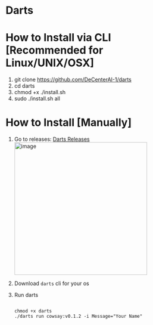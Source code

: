 # Darts


# How to Install via CLI [Recommended for Linux/UNIX/OSX]

1. git clone https://github.com/DeCenterAI-1/darts
2. cd darts
3. chmod +x ./install.sh
4. sudo ./install.sh all


# How to Install [Manually]

1. Go to releases: [Darts Releases](https://github.com/DeCenterAI-1/darts/releases/latest)
     <img width="356" alt="image" src="https://github.com/user-attachments/assets/2a731083-ce9d-40c4-93fb-0377d101e591">

2. Download `darts` cli for your os
3. Run darts

   ```

   chmod +x darts
   ./darts run cowsay:v0.1.2 -i Message="Your Name"
  
   ```
